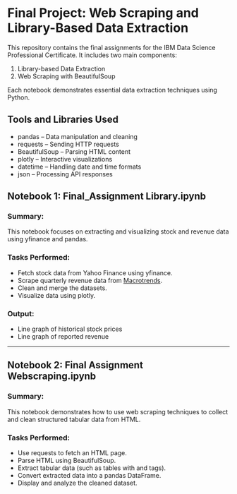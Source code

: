 #  Final Project: Web Scraping and Library-Based Data Extraction

This repository contains the final assignments for the IBM Data Science Professional Certificate. It includes two main components:

1. Library-based Data Extraction
2. Web Scraping with BeautifulSoup

Each notebook demonstrates essential data extraction techniques using Python.

## Tools and Libraries Used

- pandas – Data manipulation and cleaning
- requests – Sending HTTP requests
- BeautifulSoup – Parsing HTML content
- plotly – Interactive visualizations
- datetime – Handling date and time formats
- json – Processing API responses


## Notebook 1: Final_Assignment Library.ipynb

### Summary:
This notebook focuses on extracting and visualizing stock and revenue data using yfinance and pandas.

### Tasks Performed:
- Fetch stock data from Yahoo Finance using yfinance.
- Scrape quarterly revenue data from [Macrotrends](https://www.macrotrends.net).
- Clean and merge the datasets.
- Visualize data using plotly.

### Output:
- Line graph of historical stock prices
- Line graph of reported revenue

---

## Notebook 2: Final Assignment Webscraping.ipynb

### Summary:
This notebook demonstrates how to use web scraping techniques to collect and clean structured tabular data from HTML.

### Tasks Performed:
- Use requests to fetch an HTML page.
- Parse HTML using BeautifulSoup.
- Extract tabular data (such as tables with <tr> and <td> tags).
- Convert extracted data into a pandas DataFrame.
- Display and analyze the cleaned dataset.
